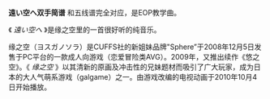 

**遠い空へ双手简谱** 和五线谱完全对应，是EOP教学曲。

《 _遠い空へ_ 》是缘之空里的一首很好听的纯音乐。

缘之空（ヨスガノソラ）是CUFFS社的新姐妹品牌"Sphere”于2008年12月5日发售于PC平台的一款成人向游戏（恋爱冒险类AVG）。2009年，又推出续作《悠之空》。《
_缘之空_
》以其清新的原画及冲击性的兄妹题材而吸引了广大玩家，成为日本的大人气萌系游戏（galgame）之一。由游戏改编的电视动画于2010年10月4日开始播放。

